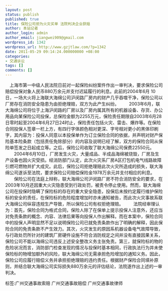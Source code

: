 ```yaml
---
layout: post
status: publish
published: true
title: 保险公司拒为火灾买单 法院判决企业获赔
author: 本站记者
author_login: admin
author_email: jiangwei909@gmail.com
wordpress_id: 1342
wordpress_url: http://www.gzjtlaw.com/?p=1342
date: 2011-05-29 09:14:24.000000000 +08:00
categories:
- 交通诉讼
tags: []
comments: []
---
```

　上海市第一中级人民法院日前对一起保险纠纷案件作出一审判决，要求保险公司赔偿投保对象人民币880万余元并支付迟延履行的利息。此前的2004年6月 10日，一场大火将上海联大海绵公司沪闵路厂房内的财产几乎吞噬干净，保险公司以厂房存在消防安全隐患为由拒绝理赔，双方为此产生纠纷。　　2003年6月，联大海绵公司将位于上海沪闵路的厂房以及厂房内属其所有的机器设备、存货、办公用品向某保险公司投保，总保险金额为2255万元，保险责任期限自2003年6月28日零时起至2004年6月27日24时止，保险责任包括火灾、雷击、爆炸等。在保险合同投保人签章一栏上方，有四行字体颜色相对更深、字号相对更小的黑体印刷字，其内容为：投保人同意以本投保单作为订立保险合同的依据，并声明对财产保险基本险条款（包括责任免除部分）的内容及说明已经了解，双方的保险合同从保险单签发之日起成立等。之后，保险公司收取了联大海绵公司保费22550元。　　2004年6月10日，厂房发生火灾，大量成品、半成品海绵被烧毁，厂房及生产设备也因火灾受损。经消防部门认定，此次火灾系厂房A区打包机电气线路故障引燃可燃物并扩大成灾。此后，保险公司拒绝理赔此次火灾所造成的损失，联大海绵公司遂诉至法院，要求保险公司赔偿保险金1978万余元并支付相应的利息。　　保险公司在法庭上辩称，联大海绵公司沪闵路厂房不符合消防安全的要求，在2003年10月还因重大火灾隐患受到行政处罚，被责令停止使用。然而，联大海绵公司在投保时隐瞒了保险标的存在的重大安全隐患，投保后未按约定履行维护保险标的安全的责任，在保险标的危险程度增加时亦未通知被告，而此次火灾事故系联大海绵公司纵容违规生产导致，所以保险公司有权拒绝理赔。　　法院经审理认为：首先，保险合同为格式合同，保险人除了在保单上提示投保人注意外，还应当对免责条款的概念、内容、法律后果等向投保人作出解释。而在本案中，保险合同中的投保人声明显然不足以说明保险公司已就免责条款作出了明确的解释，因此保险合同的免责条款不产生效力。其次，火灾发生的原因系机器设备电气故障导致，与行政处罚所针对的建筑厂房硬件设施不符合消防规定之间并没有直接因果关系，保险公司不能以海绵公司违反上述安全整改义务主张免责。第三，就保险标的物的危险状况而言，消防部门检查发现的情况与投保时基本相同，行政执法行为并未使保险标的物增加额外的风险，联大海绵公司无需承担危险增加的通知义务。因此，保险公司应履行赔偿义务并承担拒绝理赔的违约责任。根据财产保险合同填补原则，并结合联大海绵公司实际损失880万余元的评估结论，法院遂作出上述的一审判决。标签:广州交通事故索赔 广州交通事故赔偿 广州交通事故律师
